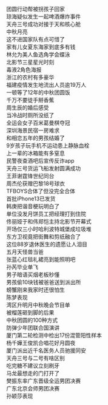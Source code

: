 团圆行动帮被拐孩子回家  
琼海疑似发生一起啤酒爆炸事件  
天舟三号成功对接于天和核心舱  
中秋月亮  
这不进国家队有点可惜了  
家有儿女夏东海家到底多有钱  
林允为美人鱼选角学会蝶泳  
北影节三星星光时刻  
毒液2角色海报  
浙江的农村有多豪华  
福建疫情发生地流出人员逾19万人  
一顿等了12年的中秋团圆饭  
千万不要徒手掰香蕉  
周生辰的婚后感受  
当冷战时厕所没纸了  
全运会女子百米葛曼棋夺冠  
深圳海景民宿一房难求  
和相恋五年的男孩结婚了  
9岁孩子玩手机不运动患上静脉血栓  
上一辈的冰箱能有多窒息  
民警夜查酒吧后宣传反诈app  
天舟三号货运飞船发射圆满成功  
王菲谢霆锋世纪同台  
周杰伦获赠巴黎18号球衣  
TFBOYS合体了但没完全合体  
首批iPhone13已发货  
韩庚把谐音梗玩明白了  
单位没发月饼员工把经理打到住院  
佟丽娅于和伟郑恺主持北影节开幕式  
开场仅三小时哈利波特城堡成垃圾堆  
东方卫视竟把街舞和剪纸融合了  
这位88岁退休医生的遗愿让人泪目  
五月天怪兽当爸  
张蓝心红毯礼裙亮到能照明吧  
孙芮毕业单飞  
男子暗语买烟老板秒懂  
男孩偷10块钱被爸爸送到派出所  
螃蟹刚来我家时还很怕生  
陈梦表现  
湾区升明月中秋晚会节目单  
被榴莲砸到脚的后果  
中秋团圆的100种方式  
防弹少年团联合国演讲  
厦门第二轮检测中检出17份混管阳性样本  
杨千嬅王俊凯合唱花好月圆夜  
厦门派出近千名医务人员驰援同安  
天舟三号与二号有啥区别  
吃完糖不建议立刻刷牙  
马龙最想走的门打开了  
樊振东率广东晋级全运男团决赛  
广东北京会师男团决赛  
孙颖莎表现  
